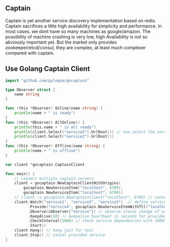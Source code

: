 Captain
--------------------------
Captain is yet another service discovery implementation based on redis.
Captain sacrifices a little high availability for simplicity and performance.
In most cases, we dont have so many machines as google/amazon.
The possibility of machine crashing is very low, high Availability is not so abviously important yet.
But the market only provides zookeeper/etcd/consul, they are complex, at least much complexer compared with captain.

Use Golang Captain Client
-------------------------------
```go
import "github.com/pyloque/gocaptain"

type Observer struct {
	name string
}

func (this *Observer) Online(name string) {
	println(name + " is ready")
}
func (this *Observer) AllOnline() {
	println(this.name + " is all ready")
    println(client.Select("service1").UrlRoot()) // now select the service your want
    println(client.Select("service2").UrlRoot())
}
func (this *Observer) Offline(name string) {
	println(name + " is offline")
}

var client *gocaptain.CaptainClient

func main() {
    // connect multiple captain servers
    client = gocaptain.NewCaptainClientWithOrigins(
        gocaptain.NewServiceItem("localhost", 6789),
        gocaptain.NewServiceItem("localhost", 6790))
	// client := gocaptain.NewCaptainClient("localhost", 6789) // connect single captain server
	client.Watch("service1", "service2", "service3")  // define service dependencies
          .Provide("service4", gocaptain.NewServiceItemWithTtl("localhost", 6400, 30))  // provide service with ttl of 30s
          .Observe(&Observer{"service"}) // observe status change of service dependencies
          .KeepAlive(10) // keepalive heartbeat in seconds for provided service
          .CheckInterval(1000) // check service dependencies with 1000ms interval
          .Start()
	client.Hang() // hang just for test
	client.Stop() // cancel provided service
}
```
